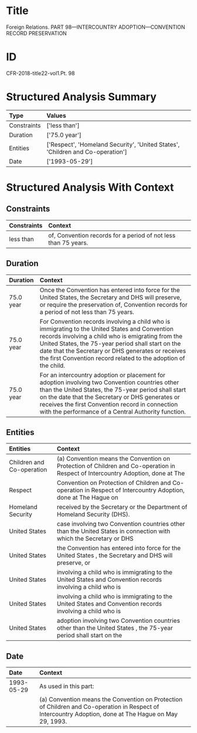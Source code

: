 # Title

 Foreign Relations. PART 98—INTERCOUNTRY ADOPTION—CONVENTION RECORD PRESERVATION


# ID

 CFR-2018-title22-vol1.Pt. 98


# Structured Analysis Summary

| Type        | Values                                                                         |
|:------------|:-------------------------------------------------------------------------------|
| Constraints | ['less than']                                                                  |
| Duration    | ['75.0 year']                                                                  |
| Entities    | ['Respect', 'Homeland Security', 'United States', 'Children and Co-operation'] |
| Date        | ['1993-05-29']                                                                 |


# Structured Analysis With Context

 


## Constraints

| Constraints   | Context                                                         |
|:--------------|:----------------------------------------------------------------|
| less than     | of, Convention records for a period of not less than  75 years. |


## Duration

| Duration   | Context                                                                                                                                                                                                                                                                                                                          |
|:-----------|:---------------------------------------------------------------------------------------------------------------------------------------------------------------------------------------------------------------------------------------------------------------------------------------------------------------------------------|
| 75.0 year  | Once the Convention has entered into force for the United States, the Secretary and DHS will preserve, or require the preservation of, Convention records for a period of not less than 75 years.                                                                                                                                |
| 75.0 year  | For Convention records involving a child who is immigrating to the United States and Convention records involving a child who is emigrating from the United States, the 75-year period shall start on the date that the Secretary or DHS generates or receives the first Convention record related to the adoption of the child. |
| 75.0 year  | For an intercountry adoption or placement for adoption involving two Convention countries other than the United States, the 75-year period shall start on the date that the Secretary or DHS generates or receives the first Convention record in connection with the performance of a Central Authority function.               |


## Entities

| Entities                  | Context                                                                                                                         |
|:--------------------------|:--------------------------------------------------------------------------------------------------------------------------------|
| Children and Co-operation | (a) Convention means the Convention on Protection of Children and Co-operation in Respect of Intercountry Adoption, done at The |
| Respect                   | Convention on Protection of Children and Co-operation in Respect of Intercountry Adoption, done at The Hague on                 |
| Homeland Security         | received by the Secretary or the Department of Homeland Security  (DHS).                                                        |
| United States             | case involving two Convention countries other than the United States in connection with which the Secretary or DHS              |
| United States             | the Convention has entered into force for the United States , the Secretary and DHS will preserve, or                           |
| United States             | involving a child who is immigrating to the United States and Convention records involving a child who is                       |
| United States             | involving a child who is immigrating to the United States and Convention records involving a child who is                       |
| United States             | adoption involving two Convention countries other than the United States , the 75-year period shall start on the                |


## Date

| Date       | Context                                                                                                                                                            |
|:-----------|:-------------------------------------------------------------------------------------------------------------------------------------------------------------------|
| 1993-05-29 | As used in this part:                                                                                                                                              |
|            |             (a) Convention means the Convention on Protection of Children and Co-operation in Respect of Intercountry Adoption, done at The Hague on May 29, 1993. |


